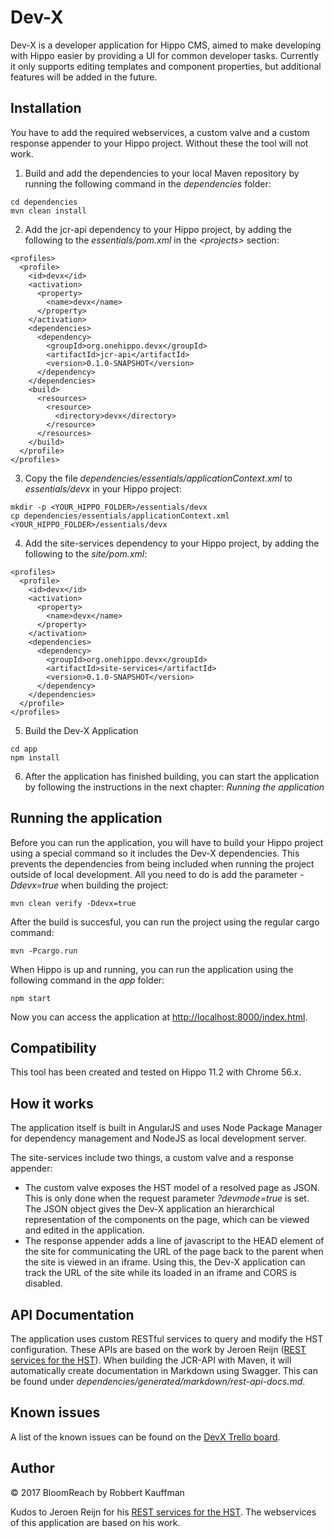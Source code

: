 # Dev-X

Dev-X is a developer application for Hippo CMS, aimed to make
developing with Hippo easier by providing a UI for common developer tasks.
Currently it only supports editing templates and component properties, but additional 
features will be added in the future.

## Installation

You have to add the required webservices, a custom valve and a custom response appender to your Hippo project.
Without these the tool will not work.

1. Build and add the dependencies to your local Maven repository by running the following command in the *dependencies*
 folder:
 ```
 cd dependencies
 mvn clean install
 ```
2. Add the jcr-api dependency to your Hippo project, by adding the following to the *essentials/pom.xml* in the 
*\<projects>* section:
 ```
 <profiles>
   <profile>
     <id>devx</id>
     <activation>
       <property>
         <name>devx</name>
       </property>
     </activation>
     <dependencies>
       <dependency>
         <groupId>org.onehippo.devx</groupId>
         <artifactId>jcr-api</artifactId>
         <version>0.1.0-SNAPSHOT</version>
       </dependency>
     </dependencies>
     <build>
       <resources>
         <resource>
           <directory>devx</directory>
         </resource>
       </resources>
     </build>
   </profile>
 </profiles>
 ```
3. Copy the file *dependencies/essentials/applicationContext.xml* to *essentials/devx* in your Hippo 
 project:
 ```
 mkdir -p <YOUR_HIPPO_FOLDER>/essentials/devx
 cp dependencies/essentials/applicationContext.xml <YOUR_HIPPO_FOLDER>/essentials/devx
 ```
4. Add the site-services dependency to your Hippo project, by adding the following to the *site/pom.xml*:
 ```
 <profiles>
   <profile>
     <id>devx</id>
     <activation>
       <property>
         <name>devx</name>
       </property>
     </activation>
     <dependencies>
       <dependency>
         <groupId>org.onehippo.devx</groupId>
         <artifactId>site-services</artifactId>
         <version>0.1.0-SNAPSHOT</version>
       </dependency>
     </dependencies>
   </profile>
 </profiles>
 ```
5. Build the Dev-X Application
 ```
 cd app
 npm install
 ```
6. After the application has finished building, you can start the application by following the instructions in the next
 chapter: *Running the application*
 
## Running the application
Before you can run the application, you will have to build your Hippo project using a special command so it includes the 
Dev-X dependencies. This prevents the dependencies from being included when running the project outside of local 
development. All you need to do is add the parameter *-Ddevx=true* when building the project:
```
mvn clean verify -Ddevx=true
```
After the build is succesful, you can run the project using the regular cargo command:
```
mvn -Pcargo.run
```
When Hippo is up and running, you can run the application using the following command in the *app* folder:
```
npm start
```
Now you can access the application at [http://localhost:8000/index.html](http://localhost:8000/index.html).

## Compatibility
This tool has been created and tested on Hippo 11.2 with Chrome 56.x. 

## How it works
The application itself is built in AngularJS and uses Node Package Manager for dependency management and NodeJS as
local development server.

The site-services include two things, a custom valve and a response appender:
 * The custom valve exposes the HST model of a resolved page as JSON. This is only done when the request parameter
 *?devmode=true* is set. The JSON object gives the Dev-X application an hierarchical representation of the components
 on the page, which can be viewed and edited in the application.
 * The response appender adds a line of javascript to the HEAD element of the site for communicating the URL of the page
 back to the parent when the site is viewed in an iframe. Using this, the Dev-X application can track the URL of the 
 site while its loaded in an iframe and CORS is disabled.

## API Documentation
The application uses custom RESTful services to query and modify the HST configuration. These APIs are based on the 
work by Jeroen Reijn 
([REST services for the HST](www.jeroenreijn.com/2015/02/a_rest_api_for_the_hippocms_content_repository.html)).
When building the JCR-API with Maven, it will automatically create documentation in Markdown using Swagger. This can be 
found under *dependencies/generated/markdown/rest-api-docs.md*.

## Known issues
A list of the known issues can be found on the [DevX Trello board](https://trello.com/b/TPDdb0lb/hippo-devx).

## Author
&copy; 2017 BloomReach
by Robbert Kauffman

Kudos to Jeroen Reijn for his 
[REST services for the HST](www.jeroenreijn.com/2015/02/a_rest_api_for_the_hippocms_content_repository.html). The 
webservices of this application are based on his work.